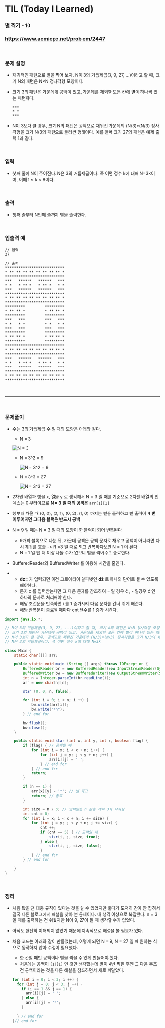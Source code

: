 # TIL (Today I Learned)

### 별 찍기 - 10

### https://www.acmicpc.net/problem/2447

<br>

### 문제 설명

- 재귀적인 패턴으로 별을 찍어 보자. N이 3의 거듭제곱(3, 9, 27, ...)이라고 할 때, 크기 N의 패턴은 N×N 정사각형 모양이다.

- 크기 3의 패턴은 가운데에 공백이 있고, 가운데를 제외한 모든 칸에 별이 하나씩 있는 패턴이다.

  ```
  ***
  * *
  ***
  ```

- N이 3보다 클 경우, 크기 N의 패턴은 공백으로 채워진 가운데의 (N/3)×(N/3) 정사각형을 크기 N/3의 패턴으로 둘러싼 형태이다. 예를 들어 크기 27의 패턴은 예제 출력 1과 같다.

<!--more-->

<br>

### 입력

- 첫째 줄에 N이 주어진다. N은 3의 거듭제곱이다. 즉 어떤 정수 k에 대해 N=3k이며, 이때 1 ≤ k < 8이다.

<br>

### 출력

- 첫째 줄부터 N번째 줄까지 별을 출력한다.

<br>

### 입출력 예

```
// 입력
27

// 출력 
***************************
* ** ** ** ** ** ** ** ** *
***************************
***   ******   ******   ***
* *   * ** *   * ** *   * *
***   ******   ******   ***
***************************
* ** ** ** ** ** ** ** ** *
***************************
*********         *********
* ** ** *         * ** ** *
*********         *********
***   ***         ***   ***
* *   * *         * *   * *
***   ***         ***   ***
*********         *********
* ** ** *         * ** ** *
*********         *********
***************************
* ** ** ** ** ** ** ** ** *
***************************
***   ******   ******   ***
* *   * ** *   * ** *   * *
***   ******   ******   ***
***************************
* ** ** ** ** ** ** ** ** *
***************************
```

<br>



---------------



<br>

### 문제풀이

- 수는 3의 거듭제곱 수 일 때의 모양은 아래와 같다.

  - N = 3

  ![N = 3](https://blog.kakaocdn.net/dn/bFjGVk/btqEa0Wpu7R/oTchHbIczpnvZxQNQwokBK/img.png)

  - N = 3^2 = 9 

    ![N = 3^2 = 9 ](https://blog.kakaocdn.net/dn/d9Fv4K/btqD9OoAauY/H0osMI6qnqQkl6sMfr0kJ1/img.png)

  - N = 3^3 = 27

    ![N = 3^3 = 27](https://blog.kakaocdn.net/dn/zLU8n/btqEbvn7deX/Lxuu9z7N79WLJd6MI0BeA0/img.png)

- 2차원 배열과 행을 x, 열을 y 로 생각해서 N = 3 일 때를 기준으로 2차원 배열의 인덱스는 0 부터이므로 **N = 3 일 때의 공백은** `arr[1][1]` 

- 행부터 채울 때 (0, 0), (0, 1), (0, 2), (1, 0) 까지는 별을 출력하고 별 출력이 **4 번 이루어지면** **그다음 블럭은 반드시 공백**

- N = 9 일 때는 N = 3 일 때의 모양이 한 블럭이 되어 반복된다

  - 9개의 블록으로 나눈 뒤, 가운데 공백은 공백 문자로 채우고 공백이 아니라면 다시 재귀를 호출 -> N =3 일 때로 되고 반복하다보면 N = 1 이 된다
  - N = 1 일 땐 더 이상 나눌 수가 없으니 별을 찍어주고 종료한다.

- BufferedReader와 BufferedWriter 를 이용해 시간을 줄인다.

- -  **dz=** 가 입력되면 이건 크로아티아 알파벳인 **dž** 로 하나의 단어로 셀 수 있도록 해야한다. 
  - 문자 c 를 입력받는다면 그 다음 문자를 참조하여 = 일 경우 č , - 일경우 ć 인 하나의 문자로 처리해야 한다.
  - 해당 조건문을 만족하면 i 를 1 증가시켜 다음 문자를 건너 뛰게 해준다.
  - 해당 반복문이 종료될 때마다 cnt 변수를 1 증가 시킨다.

```java
import java.io.*;

// N이 3의 거듭제곱(3, 9, 27, ...)이라고 할 때, 크기 N의 패턴은 N×N 정사각형 모양
// 크기 3의 패턴은 가운데에 공백이 있고, 가운데를 제외한 모든 칸에 별이 하나씩 있는 패턴
// N이 3보다 클 경우, 공백으로 채워진 가운데의 (N/3)×(N/3) 정사각형을 크기 N/3의 패턴으로 둘러싼 형태
// N은 3의 거듭제곱이다. 즉 어떤 정수 k에 대해 N=3k

class Main {
    static char[][] arr;

    public static void main (String [] args) throws IOException {
        BufferedReader br = new BufferedReader(new InputStreamReader(System.in));
        BufferedWriter bw = new BufferedWriter(new OutputStreamWriter(System.out));
        int n = Integer.parseInt(br.readLine());
        arr = new char[n][n];

        star (0, 0, n, false);

        for (int i = 0; i < n; i ++) {
            bw.write(arr[i]);
            bw.write("\n");
        } // end for

        bw.flush();
        bw.close();
    }

    public static void star (int x, int y, int n, boolean flag) {
        if (flag) { // 공백일 때 
            for (int i = x; i < x + n; i++) {
                for (int j = y; j < y + n; j++) {
                    arr[i][j] = ' ';
                } // end for
            } // end for
            return;
        }

        if (n == 1) {
            arr[x][y] = '*'; // 별 찍고
            return; // 종료
        }

        int size = n / 3; // 입력받은 n 값을 계속 3씩 나눠줌
        int cnt = 0;
        for (int i = x; i < x + n; i += size) {
            for (int j = y; j < y + n; j += size) {
                cnt ++;
                if (cnt == 5) { // 공백일 때
                    star(i, j, size, true);
                } else {
                    star(i, j, size, false);
                }
            } // end for
        } // end for

    }
}
```

<br>

### 정리

- 처음 봤을 땐 대충 규칙이 있다는 것을 알 수 있었지만 풀다가 도저히 감이 안 잡혀서 결국 다른 블로그에서 해설을 찾아 본 문제이다. 내 생각 이상으로 복잡했다. n = 3 일 때를 출력하는 건 쉬웠지만 N이 9, 27이 될 때 생각할 수가 없었다.

- 아직도 완전히 이해되지 않았기 때문에 지속적으로 해설을 볼 필요가 있다.

- 처음 코드는 아래와 같이 만들었는데, 이렇게 되면 N = 9, N = 27 일 때 원하는 식으로 동작하지 않아 수정이 필요했다. 

  - 한 칸일 때만 공백이나 별을 찍을 수 있게 만들어야 했다. 
  - 처음에는 공백이 `[1][1]` 인 것만 생각했는데 별이 4번  찍힌 후엔 그 다음 무조건 공백이라는 것을 다른 해설을 참조하면서 새로 깨달았다. 

  ```java
  for (int i = 0; i < 3; i ++) {
    for (int j = 0; j < 3; j ++) {
      if (i == 1 && j == 1) {
        arr[i][j] = ' ';
      } else {
        arr[i][j] = '*';
      }
      
    } // end for 
  }// end for 
  ```

